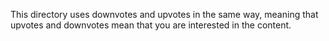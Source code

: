 This directory uses downvotes and upvotes in the same way, meaning that upvotes and downvotes mean that you are interested in the content.